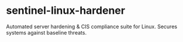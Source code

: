 # sentinel-linux-hardener
Automated server hardening &amp; CIS compliance suite for Linux. Secures systems against baseline threats.
